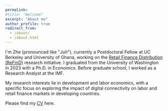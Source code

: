 ```yaml
---
permalink:
#title: "Welcome"
excerpt: "About me"
author_profile: true
redirect_from: 
  - /about/
  - /about.html
---
```


I'm Zhe (pronounced like "_Juh_"), currently a Postdoctoral Fellow at UC Berkeley and University of Ghana, working on the [Retail Finance Distribution (ReFinD)](https://refind-isser.ug.edu.gh/) research initiative. I graduated from the University of Washington in 2023 with a Ph.D. in Economics. Before graduate school, I worked as a Research Analyst at the IMF. 

My research interests lie in development and labor economics, with a specific focus on exploring the impact of digital connectivity on labor and retail finance markets in developing countries. 

Please find my [CV](http://zheliu-econ.github.io/files/zheliu_cv.pdf) here.




